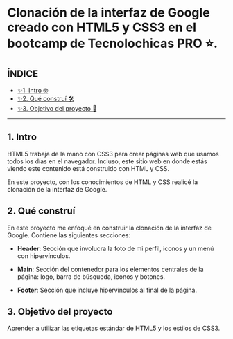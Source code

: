 # Clonación de la interfaz de Google creado con HTML5 y CSS3 en el bootcamp de Tecnolochicas PRO ⭐. 

## ÍNDICE

* [✨1. Intro 🤓](https://github.com/nancynsalazar/cloninterfazgoogle#1-intro)
* [✨2. Qué construí 🛠](#)
* [✨3. Objetivo del proyecto 🎯](#)

****

## 1. Intro
HTML5 trabaja de la mano con CSS3 para crear páginas web que usamos todos los días en el navegador. Incluso, este sitio web en donde estás viendo este contenido está construido con HTML y CSS. 

En este proyecto, con los conocimientos de HTML y CSS realicé la clonación de la interfaz de Google.

## 2. Qué construí
En este proyecto me enfoqué en construir la clonación de la interfaz de Google.
Contiene las siguientes secciones:

* **Header**: Sección que involucra la foto de mi perfil, iconos y un menú con hipervínculos.

* **Main**: Sección del contenedor para los elementos centrales de la página: logo, barra de búsqueda, iconos y botones.

* **Footer**: Sección que incluye hipervínculos al final de la página.

## 3. Objetivo del proyecto
Aprender a utilizar las etiquetas estándar de HTML5 y los estilos de CSS3.

